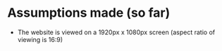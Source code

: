 # Assumptions made (so far)
- The website is viewed on a 1920px x 1080px screen (aspect ratio of viewing is 16:9)
